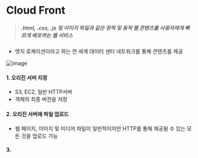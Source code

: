 # Cloud Front
> ##### .html, .css, .js 및 이미지 파일과 같은 정적 및 동적 웹 콘텐츠를 사용자에게 빠르게 배포하는 웹 서비스

- 엣지 로케이션이라고 하는 전 세계 데이터 센터 네트워크를 통해 콘텐츠를 제공

![image](https://user-images.githubusercontent.com/79209568/170406283-3bd1e72e-dcd6-473c-9400-6b293774eba2.png)
#### 1. 오리진 서버 지정
- S3, EC2, 일반 HTTP서버
- 객체의 최종 버전을 저장
#### 2. 오리진 서버에 파일 업로드
- 웹 페이지, 이미지 및 미디어 파일이 일반적이지만 HTTP를 통해 제공될 수 있는 모든 것을 업로드 가능
#### 3. 

